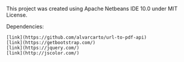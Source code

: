 This project was created using Apache Netbeans IDE 10.0 under MIT License.

Dependencies:

	[link](https://github.com/alvarcarto/url-to-pdf-api)
	[link](https://getbootstrap.com/)
	[link](https://jquery.com/)
	[link](http://jscolor.com/)